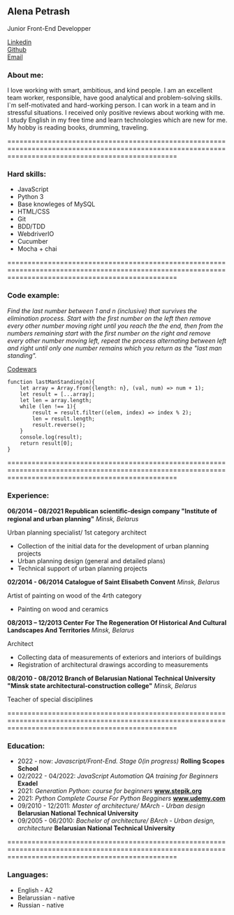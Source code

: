 ## **Alena Petrash**
Junior Front-End Developper

[Linkedin](https://www.linkedin.com/in/alena-petrash-76b6051a1/)\
[Github](https://github.com/egordylan)\
[Email](helen.y.petrash@gmail.com)

### About me:
I love working with smart, ambitious, and kind people.
I am an excellent team worker, responsible, have good analytical and problem-solving skills. I`m self-motivated and hard-working person.
I can work in a team and in stressful situations. I received only positive reviews about working with me. I study English in my free time and learn technologies which are new for me. My hobby is reading books, drumming, traveling.

======================================================================================================================================================

### Hard skills:
* JavaScript
* Python 3
* Base knowleges of MySQL
* HTML/CSS
* Git
* BDD/TDD
* WebdriverIO
* Cucumber
* Mocha + chai

======================================================================================================================================================

### Code example:
_Find the last number between 1 and n (inclusive) that survives the elimination process. Start with the first number on the left then remove every other number moving right until you reach the the end, then from the numbers remaining start with the first number on the right and remove every other number moving left, repeat the process alternating between left and right until only one number remains which you return as the "last man standing"._

[Codewars](https://www.codewars.com/kata/567c26df18e9b1083a000049)

```
function lastManStanding(n){
    let array = Array.from({length: n}, (val, num) => num + 1);
    let result = [...array];
    let len = array.length;
    while (len !== 1){
        result = result.filter((elem, index) => index % 2);
        len = result.length;
        result.reverse();
    }
    console.log(result);
    return result[0];
}
```

======================================================================================================================================================

### Experience:
**06/2014 – 08/2021 Republican scientiﬁc-design company "Institute of regional and urban planning"** _Minsk, Belarus_

Urban planning specialist/ 1st category architect
* Collection of the initial data for the development of urban planning projects
* Urban planning design (general and detailed plans)
* Technical support of urban planning projects
    
**02/2014 - 06/2014 Catalogue of Saint Elisabeth Convent** _Minsk, Belarus_

Artist of painting on wood of the 4rth category
* Painting on wood and ceramics
            
**08/2013 – 12/2013 Center For The Regeneration Of Historical And Cultural Landscapes And Territories** _Minsk, Belarus_

Architect
* Collecting data of measurements of exteriors and interiors of buildings
* Registration of architectural drawings according to measurements
     
**08/2010 - 08/2012 Branch of Belarusian National Technical University "Minsk state architectural-construction college"** _Minsk, Belarus_

Teacher of special disciplines

======================================================================================================================================================

### Education:
* 2022 - now: _Javascript/Front-End. Stage 0(in progress)_ **Rolling Scopes School**
* 02/2022 - 04/2022: _JavaScript Automation QA training for Beginners_ **Exadel**
* 2021: _Generation Python: course for beginners_ **www.stepik.org**
* 2021: _Python Complete Course For Python Begginers_ **www.udemy.com**
* 09/2010 - 12/2011: _Master of architecture/ MArch - Urban design_ **Belarusian National Technical University**
* 09/2005 - 06/2010: _Bachelor of architecture/ BArch - Urban design, architecture_ **Belarusian National Technical University**

======================================================================================================================================================

### Languages:
* English - A2
* Belarussian - native
* Russian - native